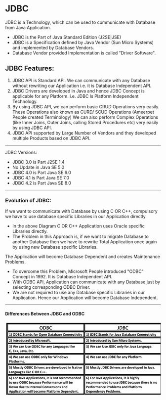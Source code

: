 <!-- @format -->

# JDBC

JDBC is a Technology, which can be used to communicate with Database from Java
Application.

- JDBC is the Part of Java Standard Edition (J2SE|JSE)
- JDBC is a Specification defined by Java Vendor (Sun Micro Systems) and implemented by Database Vendors.
- Database Vendor provided Implementation is called "Driver Software".

## JDBC Features:

1. JDBC API is Standard API. We can communicate with any Database without rewriting our
   Application i.e. it is Database Independent API.
2. JDBC Drivers are developed in Java and hence JDBC Concept is applicable for any Platform. i.e.
   JDBC Is Platform Independent Technology.
3. By using JDBC API, we can perform basic CRUD Operations very easily.
   These Operations also known as CURD/ SCUD Operations (Ameerpet People created Terminology)
   We can also perform Complex Operations (like Inner Joins, Outer Joins, calling Stored Procedures
   etc) very easily by using JDBC API.
4. JDBC API supported by Large Number of Vendors and they developed multiple Products based
   on JDBC API.

---

JDBC Versions:

- JDBC 3.0 is Part J2SE 1.4
- No Update in Java SE 5.0
- JDBC 4.0 is Part Java SE 6.0
- JDBC 4.1 is Part Java SE 7.0
- JDBC 4.2 is Part Java SE 8.0

---

### Evolution of JDBC:

If we want to communicate with Database by using C OR C++, compulsory we have to use
database specific Libraries in our Application directly.

- In the above Diagram C OR C++ Application uses Oracle specific Libraries directly.
- The Problem in this Approach is, if we want to migrate Database to another Database then we
  have to rewrite Total Application once again by using new Database specific Libraries.

The Application will become Database Dependent and creates Maintenance Problems.

- To overcome this Problem, Microsoft People introduced "ODBC" Concept in 1992. It is
  Database Independent API.
- With ODBC API, Application can communicate with any Database just by selecting
  corresponding ODBC Driver.
- We are not required to use any Database specific Libraries in our Application. Hence our
  Application will become Database Independent.

---

#### Differences Between JDBC and ODBC

![ODBC](Images\ODBC.png)



